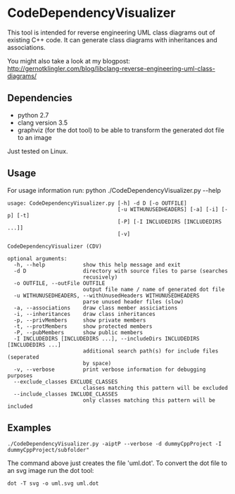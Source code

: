 CodeDependencyVisualizer
========================

This tool is intended for reverse engineering UML class diagrams out of existing C++ code. It can generate class diagrams with inheritances and associations.

You might also take a look at my blogpost: http://gernotklingler.com/blog/libclang-reverse-engineering-uml-class-diagrams/

Dependencies
------------
- python 2.7
- clang version 3.5
- graphviz (for the dot tool) to be able to transform the generated dot file to an image

Just tested on Linux.

Usage
-----
For usage information run:
python ./CodeDependencyVisualizer.py --help
```
usage: CodeDependencyVisualizer.py [-h] -d D [-o OUTFILE]
                                   [-u WITHUNUSEDHEADERS] [-a] [-i] [-p] [-t]
                                   [-P] [-I INCLUDEDIRS [INCLUDEDIRS ...]]
                                   [-v]

CodeDependencyVisualizer (CDV)

optional arguments:
  -h, --help            show this help message and exit
  -d D                  directory with source files to parse (searches
                        recusively)
  -o OUTFILE, --outFile OUTFILE
                        output file name / name of generated dot file
  -u WITHUNUSEDHEADERS, --withUnusedHeaders WITHUNUSEDHEADERS
                        parse unused header files (slow)
  -a, --associations    draw class member assiciations
  -i, --inheritances    draw class inheritances
  -p, --privMembers     show private members
  -t, --protMembers     show protected members
  -P, --pubMembers      show public members
  -I INCLUDEDIRS [INCLUDEDIRS ...], --includeDirs INCLUDEDIRS [INCLUDEDIRS ...]
                        additional search path(s) for include files (seperated
                        by space)
  -v, --verbose         print verbose information for debugging purposes
  --exclude_classes EXCLUDE_CLASSES
                        classes matching this pattern will be excluded
  --include_classes INCLUDE_CLASSES
                        only classes matching this pattern will be included
```

Examples
--------
```
./CodeDependencyVisualizer.py -aiptP --verbose -d dummyCppProject -I dummyCppProject/subfolder"
```
The command above just creates the file 'uml.dot'. To convert the dot file to an svg image run the dot tool:
```
dot -T svg -o uml.svg uml.dot
```
